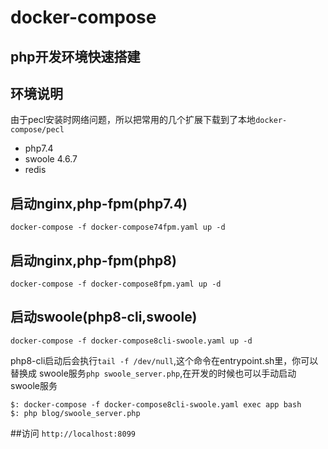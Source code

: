 # docker-compose
## php开发环境快速搭建
## 环境说明
由于pecl安装时网络问题，所以把常用的几个扩展下载到了本地`docker-compose/pecl`
- php7.4
- swoole 4.6.7 
- redis

## 启动nginx,php-fpm(php7.4)
``
docker-compose -f docker-compose74fpm.yaml up -d
``
## 启动nginx,php-fpm(php8)
```docker-compose -f docker-compose8fpm.yaml up -d```

## 启动swoole(php8-cli,swoole)
```docker-compose -f docker-compose8cli-swoole.yaml up -d```

php8-cli启动后会执行`tail -f /dev/null`,这个命令在entrypoint.sh里，你可以替换成
swoole服务```php swoole_server.php```,在开发的时候也可以手动启动swoole服务
```
$: docker-compose -f docker-compose8cli-swoole.yaml exec app bash
$: php blog/swoole_server.php

```

##访问
``http://localhost:8099``
